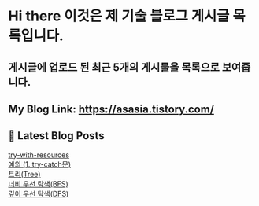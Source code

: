 # Hi there 이것은 제 기술 블로그 게시글 목록입니다.
## 게시글에 업로드 된 최근 5개의 게시물을 목록으로 보여줍니다.

## My Blog Link: https://asasia.tistory.com/

## 📕 Latest Blog Posts

<a href=http://asasia.tistory.com/53>try-with-resources</a></br><a href=http://asasia.tistory.com/52>예외 (1. try-catch문)</a></br><a href=http://asasia.tistory.com/50>트리(Tree)</a></br><a href=http://asasia.tistory.com/49>너비 우선 탐색(BFS)</a></br><a href=http://asasia.tistory.com/48>깊이 우선 탐색(DFS)</a></br>